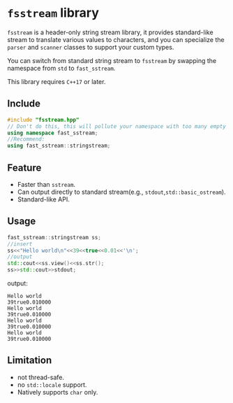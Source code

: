 # `fsstream` library
`fsstream` is a header-only string stream library, it provides standard-like stream to translate various values to characters, and you can specialize the `parser` and `scanner` classes to support your custom types.

You can switch from standard string stream to `fsstream` by swapping the namespace from `std` to `fast_sstream`.

This library requires `C++17` or later.

## Include
```cpp
#include "fsstream.hpp"
// Don't do this, this will pollute your namespace with too many empty structures and alias.
using namespace fast_sstream;
//Recommend:
using fast_sstream::stringstream;
```

## Feature

* Faster than `sstream`.
* Can output directly to standard stream(e.g., `stdout`,`std::basic_ostream`).
* Standard-like API.

## Usage

```cpp
fast_sstream::stringstream ss;
//insert
ss<<"Hello world\n"<<39<<true<<0.01<<'\n';
//output
std::cout<<ss.view()<<ss.str();
ss>>std::cout>>stdout;
```
output:
```
Hello world
39true0.010000
Hello world
39true0.010000
Hello world
39true0.010000
Hello world
39true0.010000
```

## Limitation

* not thread-safe.
* no `std::locale` support.
* Natively supports `char` only.
